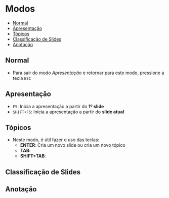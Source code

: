 # Modos

* [Normal](#normal)
* [Apresentação](#apresentacao)
* [Tópicos](#topicos)
* [Classificação de Slides](#classificacao)
* [Anotação](#anotacao)

## Normal
* Para sair do modo *Apresentação* e retornar para este modo, pressione a tecla `ESC`

<a name="apresentacao">

## Apresentação
 * `F5`: Inicia a apresentação a partir do __1º slide__
 * `SHIFT+F5`: Inicia a apresentação a partir do __slide atual__

<a name="topicos">

## Tópicos
* Neste modo, é útil fazer o uso das teclas:
  * **ENTER**: Cria um novo slide ou cria um novo tópico
  * **TAB**: 
  * **SHIFT+TAB**: 

<a name="classificacao">

## Classificação de Slides

<a name="anotacao">

## Anotação
